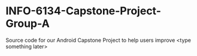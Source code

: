 # INFO-6134-Capstone-Project-Group-A
Source code for our Android Capstone Project to help users improve &lt;type something later>
